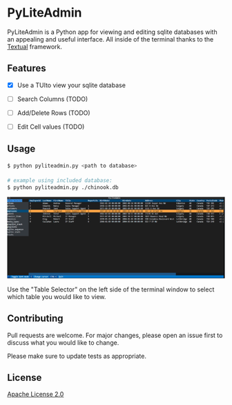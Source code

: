 # PyLiteAdmin

PyLiteAdmin is a Python app for viewing and editing sqlite databases with an appealing and useful interface. All inside of the terminal thanks to the [Textual](https://pypi.org/project/textual/) framework.

## Features
- [x] Use a TUIto view your sqlite database
- [ ] Search Columns (TODO)
- [ ] Add/Delete Rows (TODO)
- [ ] Edit Cell values (TODO)


## Usage

```bash
$ python pyliteadmin.py <path to database>

# example using included database:
$ python pyliteadmin.py ./chinook.db
```

![PyLiteAdmin v0.1](readme/v0.1.png)

Use the "Table Selector" on the left side of the terminal window to select which table you would like to view.

## Contributing

Pull requests are welcome. For major changes, please open an issue first
to discuss what you would like to change.

Please make sure to update tests as appropriate.

## License

[Apache License 2.0](https://choosealicense.com/licenses/apache-2.0/)